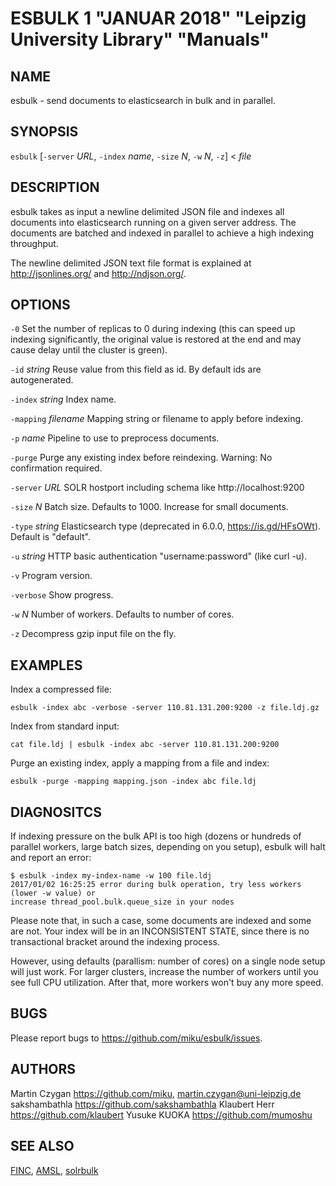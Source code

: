 ESBULK 1 "JANUAR 2018" "Leipzig University Library" "Manuals"
=============================================================

NAME
----

esbulk - send documents to elasticsearch in bulk and in parallel.

SYNOPSIS
--------

`esbulk` [`-server` *URL*, `-index` *name*, `-size` *N*, `-w` *N*, `-z`] < *file*

DESCRIPTION
-----------

esbulk takes as input a newline delimited JSON file and indexes all documents
into elasticsearch running on a given server address. The documents are batched
and indexed in parallel to achieve a high indexing throughput.

The newline delimited JSON text file format is explained at http://jsonlines.org/ and http://ndjson.org/.

OPTIONS
-------

`-0`
  Set the number of replicas to 0 during indexing (this can speed up indexing significantly, the original value is restored at the end and may cause delay until the cluster is green).

`-id` *string*
  Reuse value from this field as id. By default ids are autogenerated.

`-index` *string*
  Index name.

`-mapping` *filename*
  Mapping string or filename to apply before indexing.

`-p` *name*
  Pipeline to use to preprocess documents.

`-purge`
  Purge any existing index before reindexing. Warning: No confirmation required.

`-server` *URL*
  SOLR hostport including schema like http://localhost:9200

`-size` *N*
  Batch size. Defaults to 1000. Increase for small documents.

`-type` *string*
  Elasticsearch type (deprecated in 6.0.0, https://is.gd/HFsOWt). Default is "default".

`-u` *string*
  HTTP basic authentication "username:password" (like curl -u).

`-v`
  Program version.

`-verbose`
  Show progress.

`-w` *N*
  Number of workers. Defaults to number of cores.

`-z`
  Decompress gzip input file on the fly.

EXAMPLES
--------

Index a compressed file:

  `esbulk -index abc -verbose -server 110.81.131.200:9200 -z file.ldj.gz`

Index from standard input:

  `cat file.ldj | esbulk -index abc -server 110.81.131.200:9200`

Purge an existing index, apply a mapping from a file and index:

  `esbulk -purge -mapping mapping.json -index abc file.ldj`

DIAGNOSITCS
-----------

If indexing pressure on the bulk API is too high (dozens or hundreds of
parallel workers, large batch sizes, depending on you setup), esbulk will halt
and report an error:

```
$ esbulk -index my-index-name -w 100 file.ldj
2017/01/02 16:25:25 error during bulk operation, try less workers (lower -w value) or
increase thread_pool.bulk.queue_size in your nodes
```

Please note that, in such a case, some documents are indexed and some are not.
Your index will be in an INCONSISTENT STATE, since there is no transactional
bracket around the indexing process.

However, using defaults (parallism: number of cores) on a single node setup
will just work. For larger clusters, increase the number of workers until you
see full CPU utilization. After that, more workers won't buy any more speed.

BUGS
----

Please report bugs to https://github.com/miku/esbulk/issues.

AUTHORS
------

Martin Czygan <https://github.com/miku>, <martin.czygan@uni-leipzig.de>
sakshambathla <https://github.com/sakshambathla>
Klaubert Herr <https://github.com/klaubert>
Yusuke KUOKA <https://github.com/mumoshu>

SEE ALSO
--------

[FINC](https://finc.info), [AMSL](http://amsl.technology/), [solrbulk](https://github.com/miku/solrbulk)

